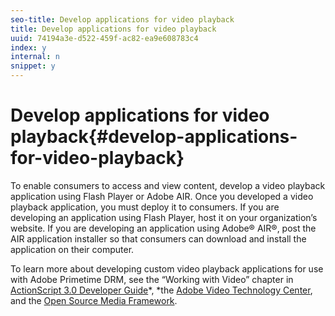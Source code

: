 ```yaml
---
seo-title: Develop applications for video playback
title: Develop applications for video playback
uuid: 74194a3e-d522-459f-ac82-ea9e608783c4
index: y
internal: n
snippet: y
---
```


# Develop applications for video playback{#develop-applications-for-video-playback}

To enable consumers to access and view content, develop a video playback application using Flash Player or Adobe AIR. Once you developed a video playback application, you must deploy it to consumers. If you are developing an application using Flash Player, host it on your organization’s website. If you are developing an application using Adobe® AIR®, post the AIR application installer so that consumers can download and install the application on their computer.

To learn more about developing custom video playback applications for use with Adobe Primetime DRM, see the “Working with Video” chapter in [ActionScript 3.0 Developer Guide](http://help.adobe.com/en_US/as3/dev/WS9936fa0d5984e93b3f4f38ec1272a447844-8000.html)*, *the [Adobe Video Technology Center](http://www.adobe.com/devnet/video/), and the [Open Source Media Framework](http://www.opensourcemediaframework.com/). 
